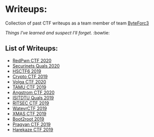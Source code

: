 # Writeups:
Collection of past CTF writeups as a team member of team [ByteForc3](https://ctftime.org/team/71631)

*Things I've learned and suspect I'll forget.* :bowtie:


## List of Writeups:

* [RedPwn CTF 2020](RedPwnCTF'20/)
* [Securinets Quals 2020](SecurinetsQuals20/)
* [HSCTF6 2019](HSCTF6/)
* [Crypto CTF 2019](CryptoCTF/)
* [Volga CTF 2020](VolgaCTF/)
* [TAMU CTF 2019](TAMUctf19/)
* [Angstrom CTF 2020](AngstromCTF'20/)
* [ISITDTU Quals 2019](ISITDTU_Quals/)
* [RITSEC CTF 2019](RITSEC/)
* [WatevrCTF 2019](WatevrCTF/)
* [XMAS CTF 2019](XMASCTF'19/)
* [Boot2root 2019](boot2root'19/)
* [Pragyan CTF 2019](pragyanctf/)
* [Harekaze CTF 2019](Harekazectf/)
